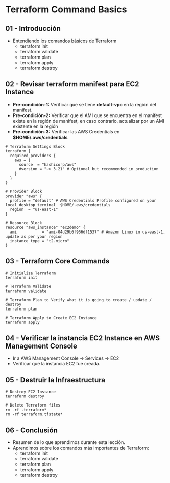 # Terraform Command Basics

## 01 - Introducción
- Entendiendo los comandos básicos de Terraform
  - terraform init
  - terraform validate
  - terraform plan
  - terraform apply
  - terraform destroy      

## 02 - Revisar terraform manifest para EC2 Instance
- **Pre-condición-1:** Verificar que se tiene **default-vpc** en la región del manifest.
- **Pre-condición-2:** Verificar que el AMI que se encuentra en el manifest existe en la región de manifest, en caso contrario, actualizar por un AMI existente en la región
- **Pre-condición-3:** Verificar las AWS Credentials en **$HOME/.aws/credentials**

```
# Terraform Settings Block
terraform {
  required_providers {
    aws = {
      source  = "hashicorp/aws"
      #version = "~> 3.21" # Optional but recommended in production
    }
  }
}

# Provider Block
provider "aws" {
  profile = "default" # AWS Credentials Profile configured on your local desktop terminal  $HOME/.aws/credentials
  region  = "us-east-1"
}

# Resource Block
resource "aws_instance" "ec2demo" {
  ami           = "ami-04d29b6f966df1537" # Amazon Linux in us-east-1, update as per your region
  instance_type = "t2.micro"
}
```

## 03 - Terraform Core Commands

```
# Initialize Terraform
terraform init

# Terraform Validate
terraform validate

# Terraform Plan to Verify what it is going to create / update / destroy
terraform plan

# Terraform Apply to Create EC2 Instance
terraform apply 
```

## 04 - Verificar la instancia EC2 Instance en AWS Management Console
- Ir a AWS Management Console -> Services -> EC2
- Verificar que la instancia EC2 fue creada.



## 05 - Destruir la Infraestructura

```
# Destroy EC2 Instance
terraform destroy

# Delete Terraform files 
rm -rf .terraform*
rm -rf terraform.tfstate*
```

## 06 - Conclusión
- Resumen de lo que aprendimos durante esta lección.
- Aprendimos sobre los comandos más importantes de Terraform:
  - terraform init
  - terraform validate
  - terraform plan
  - terraform apply
  - terraform destroy